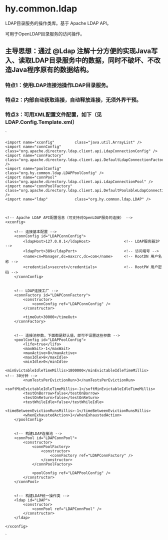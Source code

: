 # hy.common.ldap


LDAP目录服务的操作类库。基于 Apache LDAP API。

可用于OpenLDAP目录服务的访问操作。


## 主导思想：通过 @Ldap 注解十分方便的实现Java写入、读取LDAP目录服务中的数据，同时不破坏、不改造Java程序原有的数据结构。

### 特点1：使用LDAP连接池操作LDAP目录服务。

### 特点2：内部自动获取连接，自动释放连接，无须外界干预。

### 特点3：可用XML配置文件配置，如下（见LDAP.Config.Template.xml）

`
<?xml version="1.0" encoding="UTF-8"?>

<config>

	<import name="xconfig"         class="java.util.ArrayList" />
	<import name="connConfig"      class="org.apache.directory.ldap.client.api.LdapConnectionConfig" />
	<import name="connFactory"     class="org.apache.directory.ldap.client.api.DefaultLdapConnectionFactory" />
	<import name="poolConfig"      class="org.hy.common.ldap.LDAPPoolConfig" />
	<import name="connPool"        class="org.apache.directory.ldap.client.api.LdapConnectionPool" />
	<import name="connPoolFactory" class="org.apache.directory.ldap.client.api.DefaultPoolableLdapConnectionFactory" />
	<import name="ldap"            class="org.hy.common.ldap.LDAP" />
	
	
	
	<!-- Apache LDAP API配置信息（可支持对OpenLDAP服务的连接） -->
	<xconfig>
	
		<!-- 连接基本配置 -->
		<connConfig id="LDAPConnConfig">
			<ldapHost>127.0.0.1</ldapHost>               <!-- LDAP服务器IP -->
			<ldapPort>389</ldapPort>                     <!-- 访问端号 -->
			<name>cn=Manager,dc=maxcrc,dc=com</name>     <!-- RootDN 用户名称 -->
			<credentials>secret</credentials>            <!-- RootPW 用户密码 -->
		</connConfig>
		
		
		<!-- LDAP连接工厂 -->
		<connFactory id="LDAPConnFactory">
			<constructor>
				<connConfig ref="LDAPConnConfig" />
			</constructor>
			
			<timeOut>30000</timeOut>
		</connFactory>
		
		
		<!-- 连接池参数，下面都是默认值，即可不设置这些参数 -->
		<poolConfig id="LDAPPoolConfig">
			<lifo>true</lifo>
			<maxWait>-1</maxWait>
			<maxActive>8</maxActive>
			<maxIdle>8</maxIdle>
			<minIdle>0</minIdle>
			<minEvictableIdleTimeMillis>1800000</minEvictableIdleTimeMillis>    <!-- 30分钟 -->
			<numTestsPerEvictionRun>3</numTestsPerEvictionRun>
			<softMinEvictableIdleTimeMillis>-1</softMinEvictableIdleTimeMillis>
			<testOnBorrow>false</testOnBorrow>
			<testOnReturn>false</testOnReturn>
			<testWhileIdle>false</testWhileIdle>
			<timeBetweenEvictionRunsMillis>-1</timeBetweenEvictionRunsMillis>
			<whenExhaustedAction>1</whenExhaustedAction>
		</poolConfig>
		
		
		<!-- 构建LDAP连接池 -->
		<connPool id="LDAPConnPool">
			<constructor>
				<connPoolFactory>
					<constructor>
						<connFactory ref="LDAPConnFactory" />
					</constructor>
				</connPoolFactory>
				
				<poolConfig ref="LDAPPoolConfig" />
			</constructor>
		</connPool>
		
		
		<!-- 构建LDAP统一操作类 -->
		<ldap id="LDAP">
			<constructor>
				<connPool ref="LDAPConnPool" />
			</constructor>
		</ldap>
		
	</xconfig>
	
</config>
`